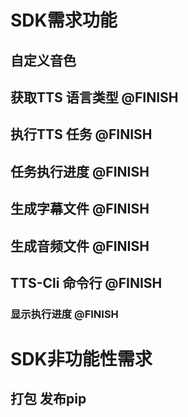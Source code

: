 
# SDK需求功能
## 自定义音色 
## 获取TTS 语言类型 @FINISH

## 执行TTS 任务 @FINISH

## 任务执行进度 @FINISH

## 生成字幕文件  @FINISH

## 生成音频文件 @FINISH

## TTS-Cli 命令行 @FINISH

### 显示执行进度 @FINISH


# SDK非功能性需求
## 打包 发布pip